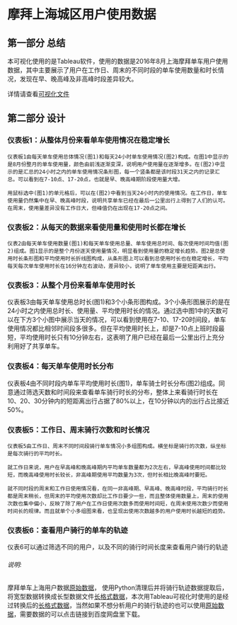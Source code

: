 #  摩拜上海城区用户使用数据

## 第一部分  总结

本可视化使用的是Tableau软件，使用的数据是2016年8月上海摩拜单车用户使用数据，其中主要展示了用户在工作日、周末的不同时段的单车使用数量和时长情况，发现在早、晚高峰及非高峰时段差异较大。

详情请查看[可视化文件](https://public.tableau.com/profile/.55935857#!/vizhome/mobike_V3/sheet0)



## 第二部分  设计

### 仪表板1：从整体月份来看单车使用情况在稳定增长

	仪表板1由每天单车使用总体情况(图1)和每天24小时单车使用情况(图2)构成。在图1中显示的是8月份整月的单车使用量，颜色由前浅逐渐变深，说明用户使用量在逐渐增多。在(图2)中显示的是汇总的24小时之内的单车使用情况条形图，每一个竖条都是该时段31天之内的记录汇总。可以看到在7-10点、17-20点，也就是早、晚高峰期阶段使用量大增。
	
	用鼠标选中(图1)的单元格后，可以在(图2)中看到当天24小时内的使用情况。在工作日，单车使用量仍然集中在早、晚高峰时段，说明共享单车已经在最后一公里出行上得到了人们的认可。在周末，使用量差异没有工作日大，但峰值仍在出现在17-20点之间。

### 仪表板2：从每天的数据来看使用量和使用时长都在增长

	仪表2由每天单车使用数量(图1)和每天单车使用总量、单车使用总时间、每次使用时间均值(图2)组成。图1显示的是整个月份逐天使用量情况，明显看到使用量的稳定增长趋势。图2是总使用时长条形图和平均使用时长折线图构成，从条形图上可以看到总使用时长也在稳定增长，平均每天每次单车使用时长在16分钟左右波动，差异较小，说明了单车使用主要是短距离出行。

### 仪表板3：从整个月份来看单车使用时长

仪表板3由每天单车使用总时长(图1)和3个小条形图构成。3个小条形图展示的是在24小时之内使用总时长、使用量、平均使用时长的情况。通过选中图1中的天数可以在下方3个小图中展示当天的情况，可以看到使用在7-10、17-20时间段，单车使用情况都比相邻时间段多很多。但在平均使用时长上，却是7-10点上班时段最短，平均使用时长只有10分钟左右，这表明了用户已经在最后一公里出行上充分利用好了共享单车。

### 仪表板4：每天单车使用时长分布

仪表板4由不同时段内单车平均使用时长(图1)，单车骑士时长分布(图2)组成。同意通过筛选天数和时间段来查看单车骑行时长的分布，整体上来看骑行时长在10、20、30分钟内的短距离出行占据了80%以上，在10分钟以内的出行占比接近50%。

### 仪表板5：工作日、周末骑行次数和时长情况

	仪表板5由工作日、周末不同时间段骑行单车情况小多组图构成。横坐标是骑行的次数，纵坐标是每次骑行的平均时长。
	
	就工作日来说，用户在早高峰和晚高峰期内平均单车数量都为2次左右，早高峰使用时间都比较短，而晚高峰使用时长较长，非高峰期使用平均数量为3次，但时长相比晚高峰时要短。
	
	就不同时段的周末和工作日使用情况看，在同一非高峰期、早高峰、晚高峰时段，平均骑行时长都是周末稍长，但周末的平均使用次数却比工作日要少一些，而且整体使用数量上，周末的使用次数也集中偏小，反映了除了用户在工作日使用次数多而使用时间短，在周末使用次数少而使用时间长的规律。而且就单个小多组图来看，也呈现出使用次数越多的用户使用时长越短的趋势。

### 仪表板6：查看用户骑行的单车的轨迹

仪表6可以通过筛选不同的用户，以及不同的骑行时间长度来查看用户骑行的轨迹



###### 说明:

摩拜单车上海用户数据[原始数据](https://pan.baidu.com/s/1MLOx9xFEh1Hge3S5XdtqvA)， 使用Python清理后并将骑行轨迹数据提取后，将宽型数据转换成长型数据文件[长格式数据](https://pan.baidu.com/s/11S_yxZ5ifjG-JSRtQ6xZqA)，本次用Tableau可视化时使用的是经过转换后的[长格式数据](https://pan.baidu.com/s/11S_yxZ5ifjG-JSRtQ6xZqA)，当然如果不想分析用户的骑行轨迹的也可以使用[原始数据](https://pan.baidu.com/s/1MLOx9xFEh1Hge3S5XdtqvA)，需要数据的可以点击链接到百度网盘里下载。